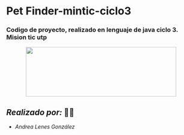 # Pet Finder-mintic-ciclo3

### Codigo de proyecto, realizado en lenguaje de java ciclo 3. Mision tic utp

<p align="center"><img src=https://www.certificadomisionticutp.com/assets/img/logo2.png width="400" height="132">
  
  
 

## ***Realizado por:*** :student:

 * _Andrea Lenes González_
 
 
